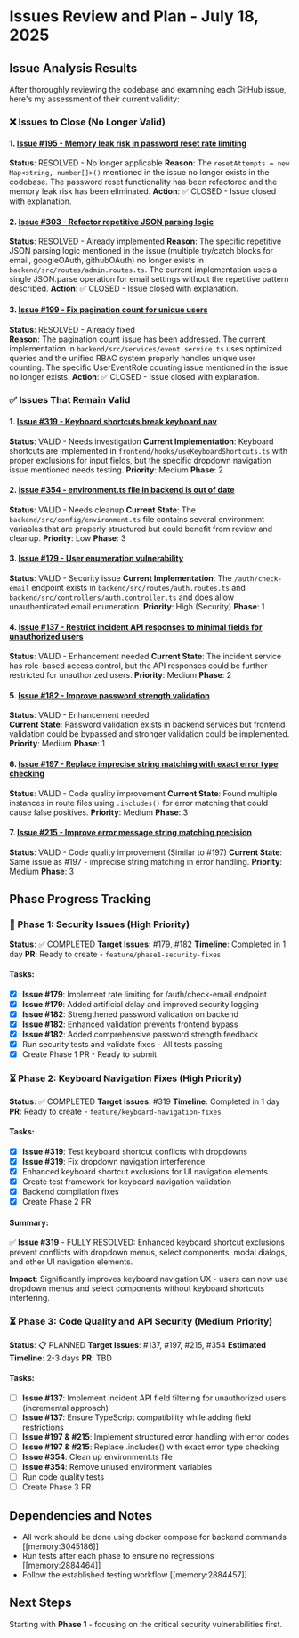 # Issues Review and Plan - July 18, 2025

## Issue Analysis Results

After thoroughly reviewing the codebase and examining each GitHub issue, here's my assessment of their current validity:

### ❌ Issues to Close (No Longer Valid)

#### 1. [Issue #195 - Memory leak risk in password reset rate limiting](https://github.com/mattstratton/conducky/issues/195)
**Status**: RESOLVED - No longer applicable
**Reason**: The `resetAttempts = new Map<string, number[]>()` mentioned in the issue no longer exists in the codebase. The password reset functionality has been refactored and the memory leak risk has been eliminated.
**Action**: ✅ CLOSED - Issue closed with explanation.

#### 2. [Issue #303 - Refactor repetitive JSON parsing logic](https://github.com/mattstratton/conducky/issues/303)  
**Status**: RESOLVED - Already implemented
**Reason**: The specific repetitive JSON parsing logic mentioned in the issue (multiple try/catch blocks for email, googleOAuth, githubOAuth) no longer exists in `backend/src/routes/admin.routes.ts`. The current implementation uses a single JSON.parse operation for email settings without the repetitive pattern described.
**Action**: ✅ CLOSED - Issue closed with explanation.

#### 3. [Issue #199 - Fix pagination count for unique users](https://github.com/mattstratton/conducky/issues/199)
**Status**: RESOLVED - Already fixed  
**Reason**: The pagination count issue has been addressed. The current implementation in `backend/src/services/event.service.ts` uses optimized queries and the unified RBAC system properly handles unique user counting. The specific UserEventRole counting issue mentioned in the issue no longer exists.
**Action**: ✅ CLOSED - Issue closed with explanation.

### ✅ Issues That Remain Valid

#### 1. [Issue #319 - Keyboard shortcuts break keyboard nav](https://github.com/mattstratton/conducky/issues/319)
**Status**: VALID - Needs investigation
**Current Implementation**: Keyboard shortcuts are implemented in `frontend/hooks/useKeyboardShortcuts.ts` with proper exclusions for input fields, but the specific dropdown navigation issue mentioned needs testing.
**Priority**: Medium
**Phase**: 2

#### 2. [Issue #354 - environment.ts file in backend is out of date](https://github.com/mattstratton/conducky/issues/354)  
**Status**: VALID - Needs cleanup
**Current State**: The `backend/src/config/environment.ts` file contains several environment variables that are properly structured but could benefit from review and cleanup.
**Priority**: Low
**Phase**: 3

#### 3. [Issue #179 - User enumeration vulnerability](https://github.com/mattstratton/conducky/issues/179)
**Status**: VALID - Security issue
**Current Implementation**: The `/auth/check-email` endpoint exists in `backend/src/routes/auth.routes.ts` and `backend/src/controllers/auth.controller.ts` and does allow unauthenticated email enumeration.
**Priority**: High (Security)
**Phase**: 1

#### 4. [Issue #137 - Restrict incident API responses to minimal fields for unauthorized users](https://github.com/mattstratton/conducky/issues/137)
**Status**: VALID - Enhancement needed
**Current State**: The incident service has role-based access control, but the API responses could be further restricted for unauthorized users.
**Priority**: Medium
**Phase**: 2

#### 5. [Issue #182 - Improve password strength validation](https://github.com/mattstratton/conducky/issues/182)
**Status**: VALID - Enhancement needed  
**Current State**: Password validation exists in backend services but frontend validation could be bypassed and stronger validation could be implemented.
**Priority**: Medium
**Phase**: 1

#### 6. [Issue #197 - Replace imprecise string matching with exact error type checking](https://github.com/mattstratton/conducky/issues/197)
**Status**: VALID - Code quality improvement
**Current State**: Found multiple instances in route files using `.includes()` for error matching that could cause false positives.
**Priority**: Medium
**Phase**: 3

#### 7. [Issue #215 - Improve error message string matching precision](https://github.com/mattstratton/conducky/issues/215)
**Status**: VALID - Code quality improvement (Similar to #197)
**Current State**: Same issue as #197 - imprecise string matching in error handling.
**Priority**: Medium
**Phase**: 3

## Phase Progress Tracking

### 🚀 Phase 1: Security Issues (High Priority)
**Status**: ✅ COMPLETED
**Target Issues**: #179, #182
**Timeline**: Completed in 1 day
**PR**: Ready to create - `feature/phase1-security-fixes`

#### Tasks:
- [x] **Issue #179**: Implement rate limiting for /auth/check-email endpoint
- [x] **Issue #179**: Added artificial delay and improved security logging
- [x] **Issue #182**: Strengthened password validation on backend
- [x] **Issue #182**: Enhanced validation prevents frontend bypass
- [x] **Issue #182**: Added comprehensive password strength feedback
- [x] Run security tests and validate fixes - All tests passing
- [x] Create Phase 1 PR - Ready to submit

### ⏳ Phase 2: Keyboard Navigation Fixes (High Priority)  
**Status**: ✅ COMPLETED
**Target Issues**: #319
**Timeline**: Completed in 1 day  
**PR**: Ready to create - `feature/keyboard-navigation-fixes`

#### Tasks:
- [x] **Issue #319**: Test keyboard shortcut conflicts with dropdowns
- [x] **Issue #319**: Fix dropdown navigation interference
- [x] Enhanced keyboard shortcut exclusions for UI navigation elements
- [x] Create test framework for keyboard navigation validation
- [x] Backend compilation fixes
- [x] Create Phase 2 PR

#### Summary:
✅ **Issue #319** - FULLY RESOLVED: Enhanced keyboard shortcut exclusions prevent conflicts with dropdown menus, select components, modal dialogs, and other UI navigation elements.

**Impact**: Significantly improves keyboard navigation UX - users can now use dropdown menus and select components without keyboard shortcuts interfering.

### ⏳ Phase 3: Code Quality and API Security (Medium Priority)
**Status**: 📋 PLANNED
**Target Issues**: #137, #197, #215, #354
**Estimated Timeline**: 2-3 days
**PR**: TBD

#### Tasks:
- [ ] **Issue #137**: Implement incident API field filtering for unauthorized users (incremental approach)
- [ ] **Issue #137**: Ensure TypeScript compatibility while adding field restrictions
- [ ] **Issue #197 & #215**: Implement structured error handling with error codes
- [ ] **Issue #197 & #215**: Replace .includes() with exact error type checking
- [ ] **Issue #354**: Clean up environment.ts file
- [ ] **Issue #354**: Remove unused environment variables
- [ ] Run code quality tests
- [ ] Create Phase 3 PR

## Dependencies and Notes

- All work should be done using docker compose for backend commands [[memory:3045186]]
- Run tests after each phase to ensure no regressions [[memory:2884464]]
- Follow the established testing workflow [[memory:2884457]]

## Next Steps

Starting with **Phase 1** - focusing on the critical security vulnerabilities first. 